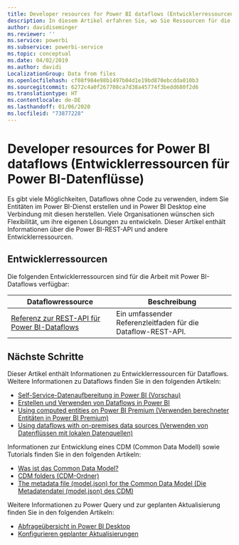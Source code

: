 ```yaml
---
title: Developer resources for Power BI dataflows (Entwicklerressourcen für Power BI-Datenflüsse)
description: In diesem Artikel erfahren Sie, wo Sie Ressourcen für die Entwicklung und Power BI-Dataflows finden.
author: davidiseminger
ms.reviewer: ''
ms.service: powerbi
ms.subservice: powerbi-service
ms.topic: conceptual
ms.date: 04/02/2019
ms.author: davidi
LocalizationGroup: Data from files
ms.openlocfilehash: cf08f984e98b1497b04d1e19bd870ebcdda010b3
ms.sourcegitcommit: 6272c4a0f267708ca7d38a45774f3bedd680f2d6
ms.translationtype: HT
ms.contentlocale: de-DE
ms.lasthandoff: 01/06/2020
ms.locfileid: "73877228"
---
```

# <a name="developer-resources-for-power-bi-dataflows"></a>Developer resources for Power BI dataflows (Entwicklerressourcen für Power BI-Datenflüsse)

Es gibt viele Möglichkeiten, Dataflows ohne Code zu verwenden, indem Sie Entitäten im Power BI-Dienst erstellen und in Power BI Desktop eine Verbindung mit diesen herstellen. Viele Organisationen wünschen sich Flexibilität, um ihre eigenen Lösungen zu entwickeln. Dieser Artikel enthält Informationen über die Power BI-REST-API und andere Entwicklerressourcen.


## <a name="developer-resources"></a>Entwicklerressourcen

Die folgenden Entwicklerressourcen sind für die Arbeit mit Power BI-Dataflows verfügbar:


| Dataflowressource | Beschreibung |
| --- | --- |
| [Referenz zur REST-API für Power BI-Dataflows](https://go.microsoft.com/fwlink/?linkid=2047629)    | Ein umfassender Referenzleitfaden für die Dataflow-REST-API.|


## <a name="next-steps"></a>Nächste Schritte

Dieser Artikel enthält Informationen zu Entwicklerressourcen für Dataflows. Weitere Informationen zu Dataflows finden Sie in den folgenden Artikeln:

* [Self-Service-Datenaufbereitung in Power BI (Vorschau)](service-dataflows-overview.md)
* [Erstellen und Verwenden von Dataflows in Power BI](service-dataflows-create-use.md)
* [Using computed entities on Power BI Premium (Verwenden berechneter Entitäten in Power BI Premium)](service-dataflows-computed-entities-premium.md)
* [Using dataflows with on-premises data sources (Verwenden von Datenflüssen mit lokalen Datenquellen)](service-dataflows-on-premises-gateways.md)

Informationen zur Entwicklung eines CDM (Common Data Modell) sowie Tutorials finden Sie in den folgenden Artikeln:
* [Was ist das Common Data Model?](https://docs.microsoft.com/powerapps/common-data-model/overview)
* [CDM folders (CDM-Ordner)](https://go.microsoft.com/fwlink/?linkid=2045304)
* [The metadata file (model.json) for the Common Data Model (Die Metadatendatei (model.json) des CDM)](https://go.microsoft.com/fwlink/?linkid=2045521)


Weitere Informationen zu Power Query und zur geplanten Aktualisierung finden Sie in den folgenden Artikeln:
* [Abfrageübersicht in Power BI Desktop](desktop-query-overview.md)
* [Konfigurieren geplanter Aktualisierungen](refresh-scheduled-refresh.md)



